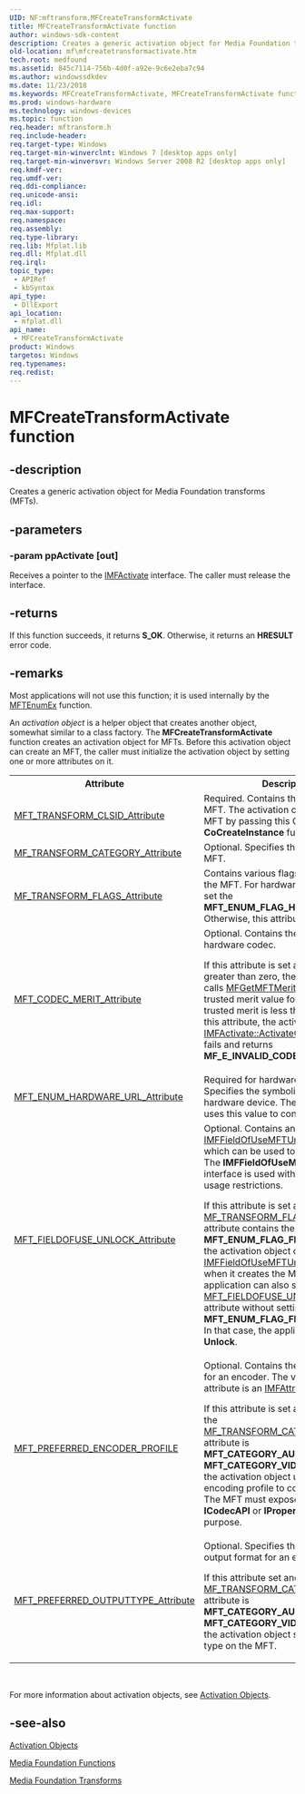 ```yaml
---
UID: NF:mftransform.MFCreateTransformActivate
title: MFCreateTransformActivate function
author: windows-sdk-content
description: Creates a generic activation object for Media Foundation transforms (MFTs).
old-location: mf\mfcreatetransformactivate.htm
tech.root: medfound
ms.assetid: 845c7114-756b-4d0f-a92e-9c6e2eba7c94
ms.author: windowssdkdev
ms.date: 11/23/2018
ms.keywords: MFCreateTransformActivate, MFCreateTransformActivate function [Media Foundation], mf.mfcreatetransformactivate, mftransform/MFCreateTransformActivate
ms.prod: windows-hardware
ms.technology: windows-devices
ms.topic: function
req.header: mftransform.h
req.include-header: 
req.target-type: Windows
req.target-min-winverclnt: Windows 7 [desktop apps only]
req.target-min-winversvr: Windows Server 2008 R2 [desktop apps only]
req.kmdf-ver: 
req.umdf-ver: 
req.ddi-compliance: 
req.unicode-ansi: 
req.idl: 
req.max-support: 
req.namespace: 
req.assembly: 
req.type-library: 
req.lib: Mfplat.lib
req.dll: Mfplat.dll
req.irql: 
topic_type:
 - APIRef
 - kbSyntax
api_type:
 - DllExport
api_location:
 - mfplat.dll
api_name:
 - MFCreateTransformActivate
product: Windows
targetos: Windows
req.typenames: 
req.redist: 
---
```


# MFCreateTransformActivate function


## -description


Creates a generic activation object for Media Foundation transforms (MFTs).


## -parameters




### -param ppActivate [out]

Receives a pointer to the <a href="https://msdn.microsoft.com/c0936e3c-3cd1-4c1e-a336-2dee7d943963">IMFActivate</a> interface.
          The caller must release the interface.


## -returns



If this function succeeds, it returns <b xmlns:loc="http://microsoft.com/wdcml/l10n">S_OK</b>. Otherwise, it returns an <b xmlns:loc="http://microsoft.com/wdcml/l10n">HRESULT</b> error code.




## -remarks



Most applications will not use this function; it is used internally by the <a href="https://msdn.microsoft.com/e065ae51-85dd-48ef-9322-de4ade62c0fe">MFTEnumEx</a> function. 

An <i>activation object</i> is a helper object that creates another object, somewhat similar to a class factory. The <b>MFCreateTransformActivate</b> function creates an activation object for MFTs. Before this activation object can create an MFT, the caller must initialize the activation object by setting one or more attributes on it.

<table>
<tr>
<th>Attribute</th>
<th>Description</th>
</tr>
<tr>
<td>
<a href="https://msdn.microsoft.com/99ee6f50-1de7-41ea-be5b-135730138d5d">MFT_TRANSFORM_CLSID_Attribute</a>
</td>
<td>Required. Contains the CLSID of the MFT. The activation object creates the MFT by passing this CLSID to the <b>CoCreateInstance</b> function.</td>
</tr>
<tr>
<td>
<a href="https://msdn.microsoft.com/cebd64ea-b20f-4ccc-805f-0deab3096bc3">MF_TRANSFORM_CATEGORY_Attribute</a>
</td>
<td>Optional. Specifies the category of the MFT.</td>
</tr>
<tr>
<td>
<a href="https://msdn.microsoft.com/de377132-19b0-4c8c-882e-193c31420739">MF_TRANSFORM_FLAGS_Attribute</a>
</td>
<td>Contains various flags that describe the MFT. For hardware-based MFTs, set the <b>MFT_ENUM_FLAG_HARDWARE</b> flag. Otherwise, this attribute is optional.</td>
</tr>
<tr>
<td>
<a href="https://msdn.microsoft.com/1df40a42-4c02-473f-a87f-2ae2d42e4f4e">MFT_CODEC_MERIT_Attribute</a>
</td>
<td>
Optional. Contains the merit value of a hardware codec.

If this attribute is set and its value is greater than zero, the activation object calls <a href="https://msdn.microsoft.com/69029cf3-7f34-4bb1-8dfd-fa9a8d1a63c9">MFGetMFTMerit</a> to get the trusted merit value for the MFT. If the trusted merit is less than the value of this attribute, the activation object's <a href="https://msdn.microsoft.com/120b8070-6732-450d-8334-b3910f7bb4d2">IMFActivate::ActivateObject</a> method fails and returns <b>MF_E_INVALID_CODEC_MERIT</b>.

</td>
</tr>
<tr>
<td>
<a href="https://msdn.microsoft.com/7e153051-a167-4ff7-8178-b290d8a1345e">MFT_ENUM_HARDWARE_URL_Attribute</a>
</td>
<td>Required for hardware-based MFTs. Specifies the symbolic link for the hardware device. The device proxy uses this value to configure the MFT.</td>
</tr>
<tr>
<td>
<a href="https://msdn.microsoft.com/7f48967e-375a-4019-b14f-2f457b616cc0">MFT_FIELDOFUSE_UNLOCK_Attribute</a>
</td>
<td>
Optional. Contains an <a href="https://msdn.microsoft.com/b144589b-d559-4686-b617-0e3c393380e9">IMFFieldOfUseMFTUnlock</a> pointer, which can be used to unlock the MFT. The <b>IMFFieldOfUseMFTUnlock</b> interface is used with MFTs that have usage restrictions.

If this attribute is set and the <a href="https://msdn.microsoft.com/de377132-19b0-4c8c-882e-193c31420739">MF_TRANSFORM_FLAGS_Attribute</a>  attribute contains the <b>MFT_ENUM_FLAG_FIELDOFUSE</b> flag, the activation object calls <a href="https://msdn.microsoft.com/54b15e72-6551-4162-90ca-a9bed68ca62f">IMFFieldOfUseMFTUnlock::Unlock</a> when it creates the MFT. An application can also set the <a href="https://msdn.microsoft.com/7f48967e-375a-4019-b14f-2f457b616cc0">MFT_FIELDOFUSE_UNLOCK_Attribute</a> attribute without setting the <b>MFT_ENUM_FLAG_FIELDOFUSE</b> flag. In that case, the application must call <b>Unlock</b>.

</td>
</tr>
<tr>
<td>
<a href="https://msdn.microsoft.com/f9bd8a50-e43e-4668-86a0-c9d5f517f4cf">MFT_PREFERRED_ENCODER_PROFILE</a>
</td>
<td>
Optional. Contains the encoding profile for an encoder. The value of this attribute is an <a href="https://msdn.microsoft.com/e12259f4-b631-4d4a-a296-c1cc6334b962">IMFAttributes</a> pointer.

If this attribute is set and the value of the <a href="https://msdn.microsoft.com/cebd64ea-b20f-4ccc-805f-0deab3096bc3">MF_TRANSFORM_CATEGORY_Attribute</a> attribute is <b>MFT_CATEGORY_AUDIO_ENCODER</b> or <b>MFT_CATEGORY_VIDEO_ENCODER</b>, the activation object uses the encoding profile to configure the MFT. The MFT must expose either <b>ICodecAPI</b>  or <b>IPropertyStore</b> for this purpose.

</td>
</tr>
<tr>
<td>
<a href="https://msdn.microsoft.com/36a09696-3fe7-41a0-93f1-712220f88b04">MFT_PREFERRED_OUTPUTTYPE_Attribute</a>
</td>
<td>
Optional. Specifies the preferred output format for an encoder.

If this attribute set and the value of the <a href="https://msdn.microsoft.com/cebd64ea-b20f-4ccc-805f-0deab3096bc3">MF_TRANSFORM_CATEGORY_Attribute</a> attribute is <b>MFT_CATEGORY_AUDIO_ENCODER</b> or <b>MFT_CATEGORY_VIDEO_ENCODER</b>, the activation object sets this media type on the MFT.

</td>
</tr>
</table>
 

For more information about activation objects, see <a href="https://msdn.microsoft.com/767d5f1c-2b8d-43b6-916b-035129e93204">Activation Objects</a>.  




## -see-also




<a href="https://msdn.microsoft.com/767d5f1c-2b8d-43b6-916b-035129e93204">Activation Objects</a>



<a href="https://msdn.microsoft.com/3018ffa7-e709-45b0-8b2b-7640d5633378">Media Foundation Functions</a>



<a href="https://msdn.microsoft.com/cb23fe0a-c42c-4912-a0bf-1f0b18a6f4e0">Media Foundation Transforms</a>
 

 

